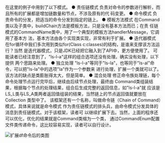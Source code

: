 在这里的例子中用到了以下模式。
● 责任链模式
负责对命令的参数进行解析，而且所有的扩展都是增加链数量和节点，不涉及原有的代
码变更。
● 命令模式
负责命令的分发，把适当的命令分发到指定的链上。
● 模板方法模式
在Command类以及子类中，buildChain方法是模板方法，只是没有基本方法而已；在责
任链模式的CommandName类中，用了一个典型的模板方法handlerMessage，它调用了基本方
法，基本方法由各个实现类实现，非常有利于扩展。
● 迭代器模式
在for循环中我们多次用到类似for(Class c:classes)的结构，是谁来支撑该方法运行？当然
是迭代器模式，只是JDK已经把它融入到了API中，更方便使用了。
可能读者已经注意到了，"ls-l-a"这样的组合选项还没有处理。确实没有处理，以下提供
两个思路来处理。
● 独立处理
"ls-l-a"等同于"ls-la"，也等同于"ls-al"命令，可以把"ls-la"中的选项"la"作为一个参数来
进行处理，扩展一个类就可以了。该方法的缺点是类膨胀得太大，但是简单。
● 混合处理
修正命令族处理链，每个命令处理节点运行完毕后，继续由后续节点处理，最终由
Command类组装结果，根据每个节点的处理结果，组合后生成完整的返回信息，如"ls-l-a"就
应该是LS_L类与LS_A类两者返回值组装的结果，当然链上的节点返回值就要放在Collection
类型中了。
该框架还有一个名称，叫做命令链（Chain of Command）模式，具体来说就是命令模式
作为责任链模式的排头兵，由命令模式分发具体的消息到责任链模式。对于该框架，读者可
以继续扩展下去。当然，上面的程序还可以优化，优化的结果就是Command类缩为一个类，
通过CommandEnum配置文件类传递命令，这比较容易实现，读者可以自行设计。

![扩展df命令后的类图](https://pic.downk.cc/item/5f9642211cd1bbb86bc18bb9.jpg)